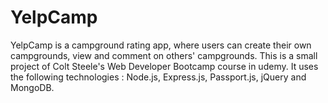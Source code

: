 # YelpCamp
YelpCamp is a campground rating app, where users can create their own campgrounds, view and comment on others' campgrounds. This is a small project of Colt Steele's Web Developer Bootcamp course in udemy. It uses the following technologies : Node.js, Express.js, Passport.js, jQuery and MongoDB.
